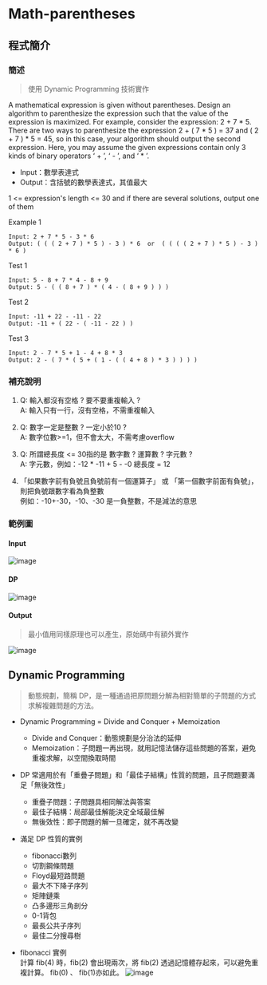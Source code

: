 # Math-parentheses
## 程式簡介
### 簡述
> 使用 Dynamic Programming 技術實作

A mathematical expression is given without parentheses. Design an algorithm to parenthesize the expression such that the value of the expression is maximized. For example, consider the expression: 2 + 7 * 5. There are two ways to parenthesize the expression 2 + ( 7 * 5 ) = 37 and ( 2 + 7 ) * 5 = 45, so in this case, your algorithm
should output the second expression. Here, you may assume the given expressions contain only 3 kinds of binary operators ‘ + ’, ‘ - ’, and ‘ * ’.

* Input：數學表達式
* Output：含括號的數學表達式，其值最大

1 <= expression's length <= 30 and if there are several solutions, output one of them

Example 1
```
Input: 2 + 7 * 5 - 3 * 6
Output: ( ( ( 2 + 7 ) * 5 ) - 3 ) * 6  or  ( ( ( ( 2 + 7 ) * 5 ) - 3 ) * 6 ) 
```

 
Test 1
```
Input: 5 - 8 + 7 * 4 - 8 + 9
Output: 5 - ( ( 8 + 7 ) * ( 4 - ( 8 + 9 ) ) )  
```
Test 2
```
Input: -11 + 22 - -11 - 22
Output: -11 + ( 22 - ( -11 - 22 ) )  
```
Test 3
```
Input: 2 - 7 * 5 + 1 - 4 + 8 * 3 
Output: 2 - ( 7 * ( 5 + ( 1 - ( ( 4 + 8 ) * 3 ) ) ) )   
```

### 補充說明
1. Q: 輸入都沒有空格 ? 要不要重複輸入 ?  
A: 輸入只有一行，沒有空格，不需重複輸入

2. Q: 數字一定是整數 ? 一定小於10 ?  
A: 數字位數>=1，但不會太大，不需考慮overflow

3. Q: 所謂總長度 <= 30指的是 數字數 ? 運算數 ? 字元數 ?  
A: 字元數，例如：-12 * -11 + 5 - -0 總長度 = 12

4. 「如果數字前有負號且負號前有一個運算子」 或 「第一個數字前面有負號」，則把負號跟數字看為負整數  
例如：-10+-30，-10、-30 是一負整數，不是減法的意思

### 範例圖
#### Input
![image](https://user-images.githubusercontent.com/93152909/139864586-5d737cb9-325b-4ef8-a4c2-bd34d5813338.png)
#### DP
![image](https://user-images.githubusercontent.com/93152909/139864346-b5e3ac62-ea18-49b8-86d0-b018d02b1e09.png)
#### Output
> 最小值用同樣原理也可以產生，原始碼中有額外實作

![image](https://user-images.githubusercontent.com/86537930/125863992-4ae54fad-6e7a-4ffc-8bdc-340f4053e0f9.png)

## Dynamic Programming
> 動態規劃，簡稱 DP，是一種通過把原問題分解為相對簡單的子問題的方式求解複雜問題的方法。
* Dynamic Programming = Divide and Conquer + Memoization
	* Divide and Conquer：動態規劃是分治法的延伸
	* Memoization：子問題一再出現，就用記憶法儲存這些問題的答案，避免重複求解，以空間換取時間

* DP 常適用於有「重疊子問題」和「最佳子結構」性質的問題，且子問題要滿足「無後效性」
	* 重疊子問題：子問題具相同解法與答案
	* 最佳子結構：局部最佳解能決定全域最佳解
	* 無後效性：即子問題的解一旦確定，就不再改變
* 滿足 DP 性質的實例
	* fibonacci數列
	* 切割鋼條問題
	* Floyd最短路問題
	* 最大不下降子序列
	* 矩陣鏈乘
	* 凸多邊形三角剖分
	* 0-1背包
	* 最長公共子序列
	* 最佳二分搜尋樹 
* fibonacci 實例  
計算 fib(4) 時，fib(2) 會出現兩次，將 fib(2) 透過記憶體存起來，可以避免重複計算。 fib(0) 、 fib(1)亦如此。
![image](https://user-images.githubusercontent.com/86537930/126080949-ab9cda9a-dae5-462c-9773-9f2f096b1d1f.png)
